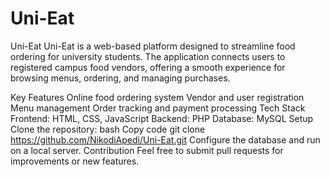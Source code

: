 # Uni-Eat
Uni-Eat
Uni-Eat is a web-based platform designed to streamline food ordering for university students. The application connects users to registered campus food vendors, offering a smooth experience for browsing menus, ordering, and managing purchases.

Key Features
Online food ordering system
Vendor and user registration
Menu management
Order tracking and payment processing
Tech Stack
Frontend: HTML, CSS, JavaScript
Backend: PHP
Database: MySQL
Setup
Clone the repository:
bash
Copy code
git clone https://github.com/NikodiApedi/Uni-Eat.git
Configure the database and run on a local server.
Contribution
Feel free to submit pull requests for improvements or new features.
